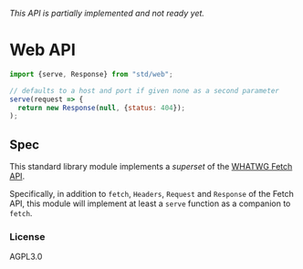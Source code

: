 *This API is partially implemented and not ready yet.*

# Web API

```js
import {serve, Response} from "std/web";

// defaults to a host and port if given none as a second parameter
serve(request => {
  return new Response(null, {status: 404});
);
```

## Spec

This standard library module implements a *superset* of the
[WHATWG Fetch API][spec].

Specifically, in addition to `fetch`, `Headers`, `Request` and `Response` of
the Fetch API, this module will implement at least a `serve` function as a
companion to `fetch`.

[spec]: https://fetch.spec.whatwg.org

### License

AGPL3.0
